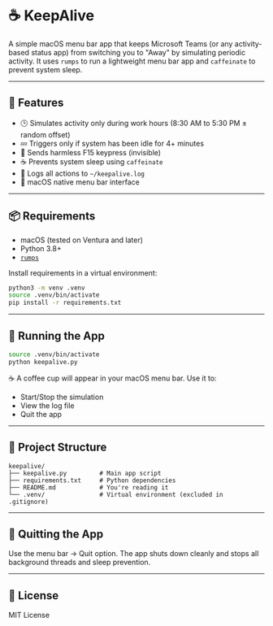 # ☕ KeepAlive

A simple macOS menu bar app that keeps Microsoft Teams (or any activity-based status app) from switching you to "Away" by simulating periodic activity. It uses `rumps` to run a lightweight menu bar app and `caffeinate` to prevent system sleep.

---

## 🚀 Features

- 🕒 Simulates activity only during work hours (8:30 AM to 5:30 PM ± random offset)
- 💤 Triggers only if system has been idle for 4+ minutes
- 🔐 Sends harmless F15 keypress (invisible)
- ☕ Prevents system sleep using `caffeinate`
- 📄 Logs all actions to `~/keepalive.log`
- 💼 macOS native menu bar interface

---

## 📦 Requirements

- macOS (tested on Ventura and later)
- Python 3.8+
- [`rumps`](https://github.com/jaredks/rumps)

Install requirements in a virtual environment:

```bash
python3 -m venv .venv
source .venv/bin/activate
pip install -r requirements.txt
```

---

## 🔧 Running the App

```bash
source .venv/bin/activate
python keepalive.py
```

☕ A coffee cup will appear in your macOS menu bar. Use it to:

- Start/Stop the simulation
- View the log file
- Quit the app

---

## 📁 Project Structure

```
keepalive/
├── keepalive.py         # Main app script
├── requirements.txt     # Python dependencies
├── README.md            # You're reading it
└── .venv/               # Virtual environment (excluded in .gitignore)
```

---

## 🛑 Quitting the App

Use the menu bar → Quit option. The app shuts down cleanly and stops all background threads and sleep prevention.

---

## 📝 License

MIT License 

